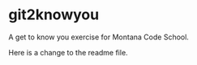 # git2knowyou
A get to know you exercise for Montana Code School.

Here is a change to the readme file.
